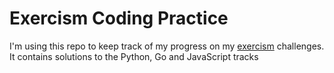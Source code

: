 # Exercism Coding Practice

I'm using this repo to keep track of my progress on my [exercism](https://exercism.org) challenges. It contains solutions to the Python, Go and JavaScript tracks
